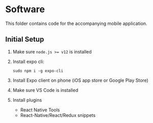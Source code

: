 # Software

This folder contains code for the accompanying mobile application.

## Initial Setup
1. Make sure `node.js >= v12` is installed
2. Install expo cli:

    `sudo npm i -g expo-cli`

3. Install Expo client on phone (iOS app store or Google Play Store)
4. Make sure VS Code is installed
5. Install plugins
    
    - React Native Tools
    - React-Native/React/Redux snippets
